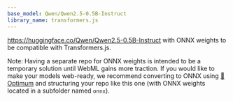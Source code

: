 ```yaml
---
base_model: Qwen/Qwen2.5-0.5B-Instruct
library_name: transformers.js
---
```


https://huggingface.co/Qwen/Qwen2.5-0.5B-Instruct with ONNX weights to be compatible with Transformers.js.

Note: Having a separate repo for ONNX weights is intended to be a temporary solution until WebML gains more traction. If you would like to make your models web-ready, we recommend converting to ONNX using [🤗 Optimum](https://huggingface.co/docs/optimum/index) and structuring your repo like this one (with ONNX weights located in a subfolder named `onnx`).